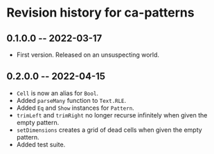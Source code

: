 # Revision history for ca-patterns

## 0.1.0.0 -- 2022-03-17

* First version. Released on an unsuspecting world.

## 0.2.0.0 -- 2022-04-15

* `Cell` is now an alias for `Bool`.
* Added `parseMany` function to `Text.RLE`.
* Added `Eq` and `Show` instances for `Pattern`.
* `trimLeft` and `trimRight` no longer recurse infinitely when given
the empty pattern.
* `setDimensions` creates a grid of dead cells when given the empty pattern.
* Added test suite.
